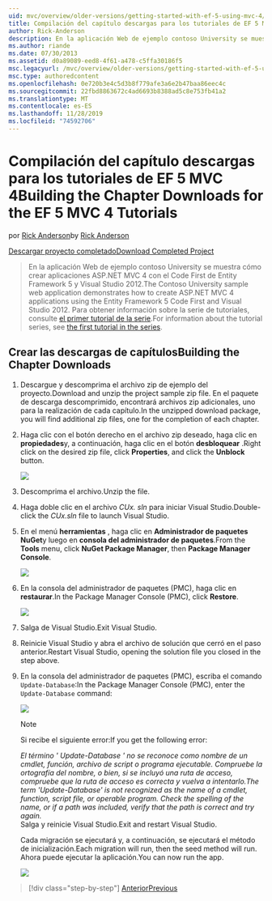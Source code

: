 ```yaml
---
uid: mvc/overview/older-versions/getting-started-with-ef-5-using-mvc-4/building-the-ef5-mvc4-chapter-downloads
title: Compilación del capítulo descargas para los tutoriales de EF 5 MVC 4 | Microsoft Docs
author: Rick-Anderson
description: En la aplicación Web de ejemplo contoso University se muestra cómo crear aplicaciones ASP.NET MVC 4 con el Code First de Entity Framework 5 y Visual Studio...
ms.author: riande
ms.date: 07/30/2013
ms.assetid: d0a89089-eed8-4f61-a478-c5ffa30186f5
msc.legacyurl: /mvc/overview/older-versions/getting-started-with-ef-5-using-mvc-4/building-the-ef5-mvc4-chapter-downloads
msc.type: authoredcontent
ms.openlocfilehash: 0e720b3e4c5d3b8f779afe3a6e2b47baa86eec4c
ms.sourcegitcommit: 22fbd8863672c4ad6693b8388ad5c8e753fb41a2
ms.translationtype: MT
ms.contentlocale: es-ES
ms.lasthandoff: 11/28/2019
ms.locfileid: "74592706"
---
```

# <a name="building-the-chapter-downloads-for-the-ef-5-mvc-4-tutorials"></a><span data-ttu-id="8c8e0-103">Compilación del capítulo descargas para los tutoriales de EF 5 MVC 4</span><span class="sxs-lookup"><span data-stu-id="8c8e0-103">Building the Chapter Downloads for the EF 5 MVC 4 Tutorials</span></span>

<span data-ttu-id="8c8e0-104">por [Rick Anderson]((https://twitter.com/RickAndMSFT))</span><span class="sxs-lookup"><span data-stu-id="8c8e0-104">by [Rick Anderson]((https://twitter.com/RickAndMSFT))</span></span>

[<span data-ttu-id="8c8e0-105">Descargar proyecto completado</span><span class="sxs-lookup"><span data-stu-id="8c8e0-105">Download Completed Project</span></span>](https://code.msdn.microsoft.com/Getting-Started-with-dd0e2ed8)

> <span data-ttu-id="8c8e0-106">En la aplicación Web de ejemplo contoso University se muestra cómo crear aplicaciones ASP.NET MVC 4 con el Code First de Entity Framework 5 y Visual Studio 2012.</span><span class="sxs-lookup"><span data-stu-id="8c8e0-106">The Contoso University sample web application demonstrates how to create ASP.NET MVC 4 applications using the Entity Framework 5 Code First and Visual Studio 2012.</span></span> <span data-ttu-id="8c8e0-107">Para obtener información sobre la serie de tutoriales, consulte [el primer tutorial de la serie](creating-an-entity-framework-data-model-for-an-asp-net-mvc-application.md).</span><span class="sxs-lookup"><span data-stu-id="8c8e0-107">For information about the tutorial series, see [the first tutorial in the series](creating-an-entity-framework-data-model-for-an-asp-net-mvc-application.md).</span></span>

## <a name="building-the-chapter-downloads"></a><span data-ttu-id="8c8e0-108">Crear las descargas de capítulos</span><span class="sxs-lookup"><span data-stu-id="8c8e0-108">Building the Chapter Downloads</span></span>

1. <span data-ttu-id="8c8e0-109">Descargue y descomprima el archivo zip de ejemplo del proyecto.</span><span class="sxs-lookup"><span data-stu-id="8c8e0-109">Download and unzip the  project sample zip file.</span></span> <span data-ttu-id="8c8e0-110">En el paquete de descarga descomprimido, encontrará archivos zip adicionales, uno para la realización de cada capítulo.</span><span class="sxs-lookup"><span data-stu-id="8c8e0-110">In the unzipped download package, you will find additional zip files, one for the completion of each chapter.</span></span>
2. <span data-ttu-id="8c8e0-111">Haga clic con el botón derecho en el archivo zip deseado, haga clic en **propiedades**y, a continuación, haga clic en el botón **desbloquear** .</span><span class="sxs-lookup"><span data-stu-id="8c8e0-111">Right click on the desired zip file, click **Properties**, and click the **Unblock** button.</span></span>  
  
    ![](building-the-ef5-mvc4-chapter-downloads/_static/image1.png)
3. <span data-ttu-id="8c8e0-112">Descomprima el archivo.</span><span class="sxs-lookup"><span data-stu-id="8c8e0-112">Unzip the file.</span></span>
4. <span data-ttu-id="8c8e0-113">Haga doble clic en el archivo *CUx. sln* para iniciar Visual Studio.</span><span class="sxs-lookup"><span data-stu-id="8c8e0-113">Double-click the *CUx.sln* file to launch Visual Studio.</span></span>
5. <span data-ttu-id="8c8e0-114">En el menú **herramientas** , haga clic en **Administrador de paquetes NuGet**y luego en **consola del administrador de paquetes**.</span><span class="sxs-lookup"><span data-stu-id="8c8e0-114">From the **Tools** menu, click **NuGet Package Manager**, then **Package Manager Console**.</span></span>  
  
    ![](building-the-ef5-mvc4-chapter-downloads/_static/image2.png)
6. <span data-ttu-id="8c8e0-115">En la consola del administrador de paquetes (PMC), haga clic en **restaurar**.</span><span class="sxs-lookup"><span data-stu-id="8c8e0-115">In the Package Manager Console (PMC), click **Restore**.</span></span>  
  
    ![](building-the-ef5-mvc4-chapter-downloads/_static/image3.png)
7. <span data-ttu-id="8c8e0-116">Salga de Visual Studio.</span><span class="sxs-lookup"><span data-stu-id="8c8e0-116">Exit Visual Studio.</span></span>
8. <span data-ttu-id="8c8e0-117">Reinicie Visual Studio y abra el archivo de solución que cerró en el paso anterior.</span><span class="sxs-lookup"><span data-stu-id="8c8e0-117">Restart Visual Studio, opening the solution file you closed in the step above.</span></span>
9. <span data-ttu-id="8c8e0-118">En la consola del administrador de paquetes (PMC), escriba el comando `Update-Database`:</span><span class="sxs-lookup"><span data-stu-id="8c8e0-118">In the Package Manager Console (PMC), enter the `Update-Database` command:</span></span>  
  
    ![](building-the-ef5-mvc4-chapter-downloads/_static/image4.png)  

    > [!NOTE]
    > <span data-ttu-id="8c8e0-119">Si recibe el siguiente error:</span><span class="sxs-lookup"><span data-stu-id="8c8e0-119">If you get the following error:</span></span>  
    >   
    >  <span data-ttu-id="8c8e0-120">*El término ' Update-Database ' no se reconoce como nombre de un cmdlet, función, archivo de script o programa ejecutable. Compruebe la ortografía del nombre, o bien, si se incluyó una ruta de acceso, compruebe que la ruta de acceso es correcta y vuelva a intentarlo.*</span><span class="sxs-lookup"><span data-stu-id="8c8e0-120">*The term 'Update-Database' is not recognized as the name of a cmdlet, function, script file, or operable program. Check the spelling of the name, or if a path was included, verify that the path is correct and try again.*</span></span>  
    > <span data-ttu-id="8c8e0-121">Salga y reinicie Visual Studio.</span><span class="sxs-lookup"><span data-stu-id="8c8e0-121">Exit and restart Visual Studio.</span></span>

    <span data-ttu-id="8c8e0-122">Cada migración se ejecutará y, a continuación, se ejecutará el método de inicialización.</span><span class="sxs-lookup"><span data-stu-id="8c8e0-122">Each migration will run, then the seed method will run.</span></span> <span data-ttu-id="8c8e0-123">Ahora puede ejecutar la aplicación.</span><span class="sxs-lookup"><span data-stu-id="8c8e0-123">You can now run the app.</span></span>

    ![](building-the-ef5-mvc4-chapter-downloads/_static/image5.png)

> [!div class="step-by-step"]
> [<span data-ttu-id="8c8e0-124">Anterior</span><span class="sxs-lookup"><span data-stu-id="8c8e0-124">Previous</span></span>](advanced-entity-framework-scenarios-for-an-mvc-web-application.md)
